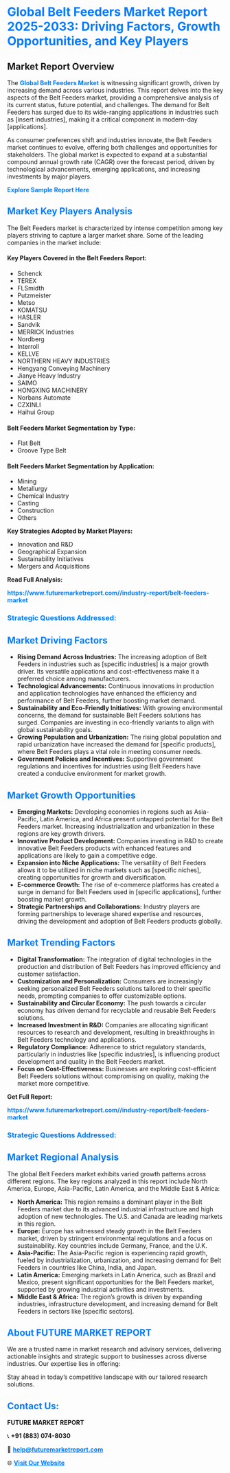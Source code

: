 <h1 style="color: #007BFF;">Global Belt Feeders Market Report 2025-2033: Driving Factors, Growth Opportunities, and Key Players</h1>

<section id="overview">
<h2>Market Report Overview</h2>
<p>The <a href="https://www.futuremarketreport.com//industry-report/belt-feeders-market" style="color: #007BFF; text-decoration: none;"><strong>Global Belt Feeders Market</strong></a> is witnessing significant growth, driven by increasing demand across various industries. This report delves into the key aspects of the Belt Feeders market, providing a comprehensive analysis of its current status, future potential, and challenges. The demand for Belt Feeders has surged due to its wide-ranging applications in industries such as [insert industries], making it a critical component in modern-day [applications].</p>
<p>As consumer preferences shift and industries innovate, the Belt Feeders market continues to evolve, offering both challenges and opportunities for stakeholders. The global market is expected to expand at a substantial compound annual growth rate (CAGR) over the forecast period, driven by technological advancements, emerging applications, and increasing investments by major players.</p>
</section>

<section id="overview">
<p><a href="https://www.futuremarketreport.com//request-sample/reportId=56492" style="color: #007BFF; text-decoration: none;"><strong>Explore Sample Report Here</strong></a></p>
</section>

<section id="key-players">
<h2 style="color: #007BFF;">Market Key Players Analysis</h2>
<p>The Belt Feeders market is characterized by intense competition among key players striving to capture a larger market share. Some of the leading companies in the market include:</p>
<h4>Key Players Covered in the Belt Feeders Report:</h4>
<ul><li>Schenck</li><li>TEREX</li><li>FLSmidth</li><li>Putzmeister</li><li>Metso</li><li>KOMATSU</li><li>HASLER</li><li>Sandvik</li><li>MERRICK Industries</li><li>Nordberg</li><li>Interroll</li><li>KELLVE</li><li>NORTHERN HEAVY INDUSTRIES</li><li>Hengyang Conveying Machinery</li><li>Jianye Heavy Industry</li><li>SAIMO</li><li>HONGXING MACHINERY</li><li>Norbans Automate</li><li>CZXINLI</li><li>Haihui Group</li></ul>
<h4>Belt Feeders Market Segmentation by Type:</h4>
<ul><li>Flat Belt</li><li>Groove Type Belt</li></ul>

<h4>Belt Feeders Market Segmentation by Application:</h4>
<ul><li>Mining</li><li>Metallurgy</li><li>Chemical Industry</li><li>Casting</li><li>Construction</li><li>Others</li></ul>
<p><strong>Key Strategies Adopted by Market Players:</strong></p>
<ul>
<li>Innovation and R&D</li>
<li>Geographical Expansion</li>
<li>Sustainability Initiatives</li>
<li>Mergers and Acquisitions</li>
</ul>
</section>

<section>
<p><strong>Read Full Analysis: </strong></p><a href="https://www.futuremarketreport.com//industry-report/belt-feeders-market" style="color: #007BFF; text-decoration: none;"><strong>https://www.futuremarketreport.com//industry-report/belt-feeders-market</strong></a>
<h3 style="color: #007BFF;">Strategic Questions Addressed:</h3>
</section>

<section id="driving-factors">
<h2 style="color: #007BFF;">Market Driving Factors</h2>
<ul>
<li><strong>Rising Demand Across Industries:</strong> The increasing adoption of Belt Feeders in industries such as [specific industries] is a major growth driver. Its versatile applications and cost-effectiveness make it a preferred choice among manufacturers.</li>
<li><strong>Technological Advancements:</strong> Continuous innovations in production and application technologies have enhanced the efficiency and performance of Belt Feeders, further boosting market demand.</li>
<li><strong>Sustainability and Eco-Friendly Initiatives:</strong> With growing environmental concerns, the demand for sustainable Belt Feeders solutions has surged. Companies are investing in eco-friendly variants to align with global sustainability goals.</li>
<li><strong>Growing Population and Urbanization:</strong> The rising global population and rapid urbanization have increased the demand for [specific products], where Belt Feeders plays a vital role in meeting consumer needs.</li>
<li><strong>Government Policies and Incentives:</strong> Supportive government regulations and incentives for industries using Belt Feeders have created a conducive environment for market growth.</li>
</ul>
</section>

<section id="growth-opportunities">
<h2 style="color: #007BFF;">Market Growth Opportunities</h2>
<ul>
<li><strong>Emerging Markets:</strong> Developing economies in regions such as Asia-Pacific, Latin America, and Africa present untapped potential for the Belt Feeders market. Increasing industrialization and urbanization in these regions are key growth drivers.</li>
<li><strong>Innovative Product Development:</strong> Companies investing in R&D to create innovative Belt Feeders products with enhanced features and applications are likely to gain a competitive edge.</li>
<li><strong>Expansion into Niche Applications:</strong> The versatility of Belt Feeders allows it to be utilized in niche markets such as [specific niches], creating opportunities for growth and diversification.</li>
<li><strong>E-commerce Growth:</strong> The rise of e-commerce platforms has created a surge in demand for Belt Feeders used in [specific applications], further boosting market growth.</li>
<li><strong>Strategic Partnerships and Collaborations:</strong> Industry players are forming partnerships to leverage shared expertise and resources, driving the development and adoption of Belt Feeders products globally.</li>
</ul>
</section>

<section id="trending-factors">
<h2 style="color: #007BFF;">Market Trending Factors</h2>
<ul>
<li><strong>Digital Transformation:</strong> The integration of digital technologies in the production and distribution of Belt Feeders has improved efficiency and customer satisfaction.</li>
<li><strong>Customization and Personalization:</strong> Consumers are increasingly seeking personalized Belt Feeders solutions tailored to their specific needs, prompting companies to offer customizable options.</li>
<li><strong>Sustainability and Circular Economy:</strong> The push towards a circular economy has driven demand for recyclable and reusable Belt Feeders solutions.</li>
<li><strong>Increased Investment in R&D:</strong> Companies are allocating significant resources to research and development, resulting in breakthroughs in Belt Feeders technology and applications.</li>
<li><strong>Regulatory Compliance:</strong> Adherence to strict regulatory standards, particularly in industries like [specific industries], is influencing product development and quality in the Belt Feeders market.</li>
<li><strong>Focus on Cost-Effectiveness:</strong> Businesses are exploring cost-efficient Belt Feeders solutions without compromising on quality, making the market more competitive.</li>
</ul>
</section>

<section>
<p><strong>Get Full Report: </strong></p><a href="https://www.futuremarketreport.com//industry-report/belt-feeders-market" style="color: #007BFF; text-decoration: none;"><strong>https://www.futuremarketreport.com//industry-report/belt-feeders-market</strong></a>
<h3 style="color: #007BFF;">Strategic Questions Addressed:</h3>
</section>


<section id="regional-analysis">
<h2 style="color: #007BFF;">Market Regional Analysis</h2>
<p>The global Belt Feeders market exhibits varied growth patterns across different regions. The key regions analyzed in this report include North America, Europe, Asia-Pacific, Latin America, and the Middle East & Africa:</p>
<ul>
<li><strong>North America:</strong> This region remains a dominant player in the Belt Feeders market due to its advanced industrial infrastructure and high adoption of new technologies. The U.S. and Canada are leading markets in this region.</li>
<li><strong>Europe:</strong> Europe has witnessed steady growth in the Belt Feeders market, driven by stringent environmental regulations and a focus on sustainability. Key countries include Germany, France, and the U.K.</li>
<li><strong>Asia-Pacific:</strong> The Asia-Pacific region is experiencing rapid growth, fueled by industrialization, urbanization, and increasing demand for Belt Feeders in countries like China, India, and Japan.</li>
<li><strong>Latin America:</strong> Emerging markets in Latin America, such as Brazil and Mexico, present significant opportunities for the Belt Feeders market, supported by growing industrial activities and investments.</li>
<li><strong>Middle East & Africa:</strong> The region’s growth is driven by expanding industries, infrastructure development, and increasing demand for Belt Feeders in sectors like [specific sectors].</li>
</ul>
</section>

<footer>
<h2 style="color: #007BFF;">About FUTURE MARKET REPORT</h2>
<p>We are a trusted name in market research and advisory services, delivering actionable insights and strategic support to businesses across diverse industries. Our expertise lies in offering:</p>

<p>Stay ahead in today’s competitive landscape with our tailored research solutions.</p>

<h2 style="color: #007BFF;">Contact Us:</h2>
<p><strong>FUTURE MARKET REPORT</strong></p>
<p>📞 <strong>+91 (883) 074-8030</strong></p>
<p>📧 <strong><a href="mailto:help@futuremarketreport.com" style="color: #007BFF;">help@futuremarketreport.com</a></strong></p>
<p>🌐 <strong><a href="https://www.futuremarketreport.com/" style="color: #007BFF;">Visit Our Website</a></strong></p>
</footer>